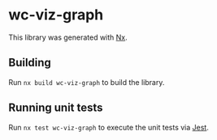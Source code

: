 # wc-viz-graph

This library was generated with [Nx](https://nx.dev).

## Building

Run `nx build wc-viz-graph` to build the library.

## Running unit tests

Run `nx test wc-viz-graph` to execute the unit tests via [Jest](https://jestjs.io).

